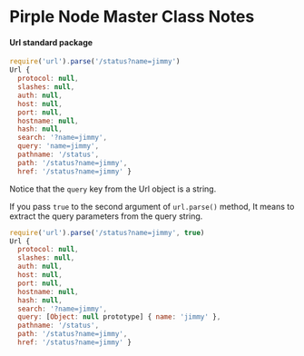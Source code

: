 Pirple Node Master Class Notes
==============================

#### Url standard package

```javascript
require('url').parse('/status?name=jimmy')
Url {
  protocol: null,
  slashes: null,
  auth: null,
  host: null,
  port: null,
  hostname: null,
  hash: null,
  search: '?name=jimmy',
  query: 'name=jimmy',
  pathname: '/status',
  path: '/status?name=jimmy',
  href: '/status?name=jimmy' }
```

Notice that the `query` key from the Url object is a string.

If you pass `true` to the second argument of `url.parse()` method, It means to extract the query parameters from the query string.

```javascript
require('url').parse('/status?name=jimmy', true)
Url {
  protocol: null,
  slashes: null,
  auth: null,
  host: null,
  port: null,
  hostname: null,
  hash: null,
  search: '?name=jimmy',
  query: [Object: null prototype] { name: 'jimmy' },
  pathname: '/status',
  path: '/status?name=jimmy',
  href: '/status?name=jimmy' }
```
